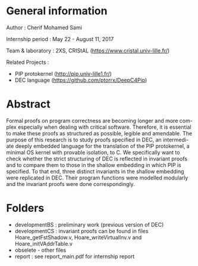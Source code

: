 # General information 
Author : Cherif Mohamed Sami

Internship period : May 22 - August 11, 2017

Team & laboratory : 2XS, CRIStAL (https://www.cristal.univ-lille.fr/)

Related Projects : 
- PIP protokernel (http://pip.univ-lille1.fr/)
- DEC language (https://github.com/ptorrx/DeepC4Pip)

# Abstract 
Formal proofs on program correctness are becoming longer and more com-
plex especially when dealing with critical software. Therefore, it is essential
to make these proofs as structured as possible, legible and amendable. The
purpose of this research is to study proofs specified in DEC, an intermedi-
ate deeply embedded language for the translation of the PIP protokernel,
a minimal OS kernel with provable isolation, to C. We specifically want to
check whether the strict structuring of DEC is reflected in invariant proofs
and to compare them to those in the shallow embedding in which PIP is
specified. To that end, three distinct invariants in the shallow embedding
were replicated in DEC. Their program functions were modelled modularly
and the invariant proofs were done correspondingly.

# Folders 
* developmentBS : preliminary work (previous version of DEC)
* developmentCS : invariant proofs can be found in files Hoare_getFstShadow.v, Hoare_writeVirtualInv.v and Hoare_initVAddrTable.v
* obselete - other files 
* report : see report_main.pdf for internship report




